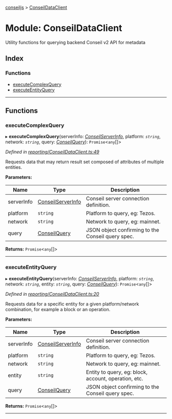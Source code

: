 [conseiljs](../README.md) > [ConseilDataClient](../modules/conseildataclient.md)

# Module: ConseilDataClient

Utility functions for querying backend Conseil v2 API for metadata

## Index

### Functions

* [executeComplexQuery](conseildataclient.md#executecomplexquery)
* [executeEntityQuery](conseildataclient.md#executeentityquery)

---

## Functions

<a id="executecomplexquery"></a>

###  executeComplexQuery

▸ **executeComplexQuery**(serverInfo: *[ConseilServerInfo](../interfaces/conseilserverinfo.md)*, platform: *`string`*, network: *`string`*, query: *[ConseilQuery](../interfaces/conseilquery.md)*): `Promise`<`any`[]>

*Defined in [reporting/ConseilDataClient.ts:49](https://github.com/Cryptonomic/ConseilJS/blob/2dbb08e/src/reporting/ConseilDataClient.ts#L49)*

Requests data that may return result set composed of attributes of multiple entities.

**Parameters:**

| Name | Type | Description |
| ------ | ------ | ------ |
| serverInfo | [ConseilServerInfo](../interfaces/conseilserverinfo.md) |  Conseil server connection definition. |
| platform | `string` |  Platform to query, eg: Tezos. |
| network | `string` |  Network to query, eg: mainnet. |
| query | [ConseilQuery](../interfaces/conseilquery.md) |  JSON object confirming to the Conseil query spec. |

**Returns:** `Promise`<`any`[]>

___
<a id="executeentityquery"></a>

###  executeEntityQuery

▸ **executeEntityQuery**(serverInfo: *[ConseilServerInfo](../interfaces/conseilserverinfo.md)*, platform: *`string`*, network: *`string`*, entity: *`string`*, query: *[ConseilQuery](../interfaces/conseilquery.md)*): `Promise`<`any`[]>

*Defined in [reporting/ConseilDataClient.ts:20](https://github.com/Cryptonomic/ConseilJS/blob/2dbb08e/src/reporting/ConseilDataClient.ts#L20)*

Requests data for a specific entity for a given platform/network combination, for example a block or an operation.

**Parameters:**

| Name | Type | Description |
| ------ | ------ | ------ |
| serverInfo | [ConseilServerInfo](../interfaces/conseilserverinfo.md) |  Conseil server connection definition. |
| platform | `string` |  Platform to query, eg: Tezos. |
| network | `string` |  Network to query, eg: mainnet. |
| entity | `string` |  Entity to query, eg: block, account, operation, etc. |
| query | [ConseilQuery](../interfaces/conseilquery.md) |  JSON object confirming to the Conseil query spec. |

**Returns:** `Promise`<`any`[]>

___

